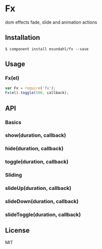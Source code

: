 # Fx

  dom effects fade, slide and animation actions

## Installation

    $ component install esundahl/fx --save

## Usage

### Fx(el)


```js
var Fx = require('fx');
Fx(el).toggle(500, callback);
```

## API

### Basics

### show(duration, callback)
### hide(duration, callback)
### toggle(duration, callback)

### Sliding

### slideUp(duration, callback)
### slideDown(duration, callback)
### slideToggle(duration, callback)

## License

  MIT
